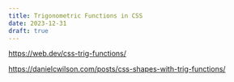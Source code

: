 ```yaml
---
title: Trigonometric Functions in CSS
date: 2023-12-31
draft: true
---
```



<https://web.dev/css-trig-functions/>

<https://danielcwilson.com/posts/css-shapes-with-trig-functions/>

